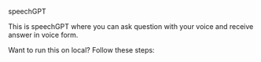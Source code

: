 speechGPT

This is speechGPT where you can ask question with your voice and receive answer in voice form.

Want to run this on local?
Follow these steps: 
